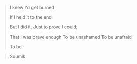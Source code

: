 > I knew I'd get burned
> 
>  If I held it to the end, 
>  
>  But I did it, Just to prove I could; 
>  
>  That I was brave enough To be unashamed To be unafraid
>  
> To be.


>Soumik 
